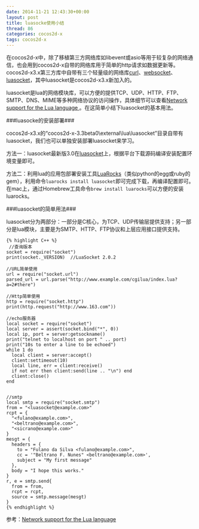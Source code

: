 ```yaml
---
date: 2014-11-21 12:43:30+00:00
layout: post
title: luasocke使用小结
thread: 86
categories: cocos2d-x
tags: cocos2d-x
---
```


在cocos2d-x中，除了移植第三方网络库如libevent或asio等用于较复杂的网络通信，也会用到cocos2d-x自带的网络库用于简单的http请求如数据更新等。cocos2d-x3.x第三方库中自带有三个轻量级的网络库[curl](http://curl.haxx.se/)、[websocket](https://www.websocket.org/)、[luasocket](https://github.com/diegonehab/luasocket)，其中luasocket是cocos2d-x3.x新加入的。

luasocket是lua的网络模块库，可以方便的提供TCP、UDP、HTTP、FTP、SMTP、DNS、MIME等多种网络协议的访问操作，具体细节可以查看[Network support for the Lua language
](http://w3.impa.br/~diego/software/luasocket/reference.html)。在这简单小结下luasocket的基本用法。

###luasocke的安装部署###

cocos2d-x3.x的“cocos2d-x-3.3beta0\external\lua\luasocket”目录自带有luasocket，我们也可以单独安装部署luasocket来学习。

方法一：luasocket最新版3.0在[luasocket](https://github.com/diegonehab/luasocket)上，根据平台下载源码编译安装配置环境变量即可。

方法二：利用lua的应用包部署安装工具[LuaRocks](http://www.luarocks.org/)（类似python的egg或ruby的gem），利用命令`luarocks install luasocket`即可完成下载，再编译配置即可。在mac上，通过Homebrew工具命令`brew install luarocks`可以方便的安装luarocks。


###luasocket的简单用法###

luasocket分为两部分：一部分是C核心，为TCP、UDP传输层提供支持；另一部分是lua模块，主要是为SMTP、HTTP、FTP协议和上层应用接口提供支持。

	{% highlight C++ %}
	 //查询版本
	socket = require("socket")
	print(socket._VERSION)  //LuaSocket 2.0.2

	//URL简单使用
	url = require("socket.url")
	parsed_url = url.parse("http://www.example.com/cgilua/index.lua?a=2#there")
	
	//Http简单使用
	http = require("socket.http")
	print(http.request("http://www.163.com"))
	
	//echo服务器
	local socket = require("socket")
	local server = assert(socket.bind("*", 0))
	local ip, port = server:getsockname()
	print("telnet to localhost on port " .. port)
	print("10s to enter a line to be echoed")
	while 1 do
	  local client = server:accept()
	  client:settimeout(10)
	  local line, err = client:receive()
	  if not err then client:send(line .. "\n") end
	  client:close()
	end
	
	
	//smtp
	local smtp = require("socket.smtp")
	from = "<luasocket@example.com>"
	rcpt = {
	  "<fulano@example.com>",
	  "<beltrano@example.com>",
	  "<sicrano@example.com>"
	}
	mesgt = {
	  headers = {
	    to = "Fulano da Silva <fulano@example.com>",
	    cc = '"Beltrano F. Nunes" <beltrano@example.com>',
	    subject = "My first message"
	  },
	  body = "I hope this works."
	}
	r, e = smtp.send{
	  from = from,
	  rcpt = rcpt, 
	  source = smtp.message(mesgt)
	}
	{% endhighlight %}


参考：[Network support for the Lua language
](http://w3.impa.br/~diego/software/luasocket/reference.html)

